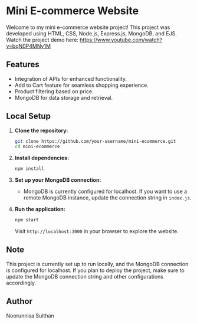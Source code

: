 
# Mini E-commerce Website

Welcome to my mini e-commerce website project! This project was developed using HTML, CSS, Node.js, Express.js, MongoDB, and EJS. Watch the project demo here: https://www.youtube.com/watch?v=bqN0P4MNy1M

## Features

- Integration of APIs for enhanced functionality.
- Add to Cart feature for seamless shopping experience.
- Product filtering based on price.
- MongoDB for data storage and retrieval.

## Local Setup

1. **Clone the repository:**
   ```bash
   git clone https://github.com/your-username/mini-ecommerce.git
   cd mini-ecommerce
   ```

2. **Install dependencies:**
   ```bash
   npm install
   ```

3. **Set up your MongoDB connection:**
   - MongoDB is currently configured for localhost. If you want to use a remote MongoDB instance, update the connection string in `index.js`.

4. **Run the application:**
   ```bash
   npm start
   ```
   Visit `http://localhost:3000` in your browser to explore the website.

## Note

This project is currently set up to run locally, and the MongoDB connection is configured for localhost. If you plan to deploy the project, make sure to update the MongoDB connection string and other configurations accordingly.

## Author
Noorunnisa Sulthan

